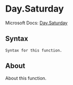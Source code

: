 ---
---

# Day.Saturday

Microsoft Docs: [Day.Saturday](https://docs.microsoft.com/en-us/powerquery-m/day-saturday)

## Syntax

```powerquery-m
Syntax for this function.
```

## About

About this function.

